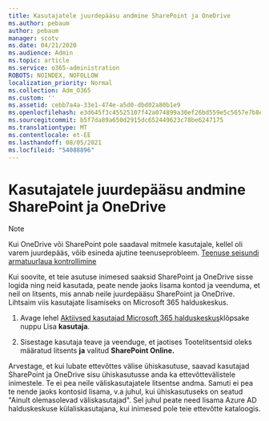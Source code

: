 ```yaml
---
title: Kasutajatele juurdepääsu andmine SharePoint ja OneDrive
ms.author: pebaum
author: pebaum
manager: scotv
ms.date: 04/21/2020
ms.audience: Admin
ms.topic: article
ms.service: o365-administration
ROBOTS: NOINDEX, NOFOLLOW
localization_priority: Normal
ms.collection: Adm_O365
ms.custom: ''
ms.assetid: cebb7a4a-33e1-474e-a5d0-dbd02a80b1e9
ms.openlocfilehash: e3d645f3c45525107f42a074899a30ef26bd559e5c5657e7b8ef69d406357b32
ms.sourcegitcommit: b5f7da89a650d2915dc652449623c78be6247175
ms.translationtype: MT
ms.contentlocale: et-EE
ms.lasthandoff: 08/05/2021
ms.locfileid: "54088896"
---
```

# <a name="give-users-access-to-sharepoint-and-onedrive"></a>Kasutajatele juurdepääsu andmine SharePoint ja OneDrive

> [!NOTE]
> Kui OneDrive või SharePoint pole saadaval mitmele kasutajale, kellel oli varem juurdepääs, võib esineda ajutine teenuseprobleem. [Teenuse seisundi armatuurlaua kontrollimine](https://portal.office.com/adminportal/home#/servicehealth)
  
Kui soovite, et teie asutuse inimesed saaksid SharePoint ja OneDrive sisse logida ning neid kasutada, peate nende jaoks lisama kontod ja veenduma, et neil on litsents, mis annab neile juurdepääsu SharePoint ja OneDrive. Lihtsaim viis kasutajate lisamiseks on Microsoft 365 halduskeskus.
  
1. Avage lehel [Aktiivsed kasutajad Microsoft 365 halduskeskus](https://portal.office.com/adminportal/home#/users)klõpsake nuppu Lisa **kasutaja**.
    
2. Sisestage kasutaja teave ja veenduge, et jaotises Tootelitsentsid oleks määratud litsents **ja** valitud **SharePoint Online.** 
    
Arvestage, et kui lubate ettevõttes välise ühiskasutuse, saavad kasutajad SharePoint ja OneDrive sisu ühiskasutusse anda ka ettevõttevälistele inimestele. Te ei pea neile väliskasutajatele litsentse andma. Samuti ei pea te nende jaoks kontosid lisama, v.a juhul, kui ühiskasutuseks on seatud "Ainult olemasolevad väliskasutajad". Sel juhul peate need lisama Azure AD halduskeskuse külaliskasutajana, kui inimesed pole teie ettevõtte kataloogis.
  

